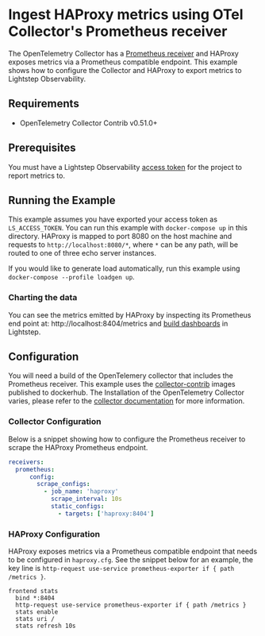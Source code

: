# Ingest HAProxy metrics using OTel Collector's Prometheus receiver

The OpenTelemetry Collector has a [Prometheus receiver][otel-prom-receiver] and HAProxy exposes metrics via a Prometheus compatible endpoint. This example shows how to configure the Collector and HAProxy to export metrics to Lightstep Observability.

## Requirements

* OpenTelemetry Collector Contrib v0.51.0+

## Prerequisites

You must have a Lightstep Observability [access token](/docs/create-and-manage-access-tokens) for the project to report metrics to.

## Running the Example

This example assumes you have exported your access token as `LS_ACCESS_TOKEN`. You can run this example with `docker-compose up` in this directory. HAProxy is mapped to port 8080 on the host machine and requests to `http://localhost:8080/*`, where `*` can be any path, will be routed to one of three echo server instances.

If you would like to generate load automatically, run this example using `docker-compose --profile loadgen up`.

### Charting the data

You can see the metrics emitted by HAProxy by inspecting its Prometheus end point at: http://localhost:8404/metrics and [build dashboards][ls-docs-dashboards] in Lightstep.

## Configuration

You will need a build of the OpenTelemery collector that includes the Prometheus receiver. This example uses the [collector-contrib][docker-collector-contrib] images published to dockerhub. The Installation of the OpenTelemetry Collector varies, please refer to the [collector documentation](https://opentelemetry.io/docs/collector/) for more information.

### Collector Configuration

Below is a snippet showing how to configure the Prometheus receiver to scrape the HAProxy Prometheus endpoint.

```yaml
receivers:
  prometheus:
      config:
        scrape_configs:
          - job_name: 'haproxy'
            scrape_interval: 10s
            static_configs:
              - targets: ['haproxy:8404']
```

### HAProxy Configuration

HAProxy exposes metrics via a Prometheus compatible endpoint that needs to be configured in `haproxy.cfg`. See the snippet below for an example, the key line is `http-request use-service prometheus-exporter if { path /metrics }`.

```
frontend stats
  bind *:8404
  http-request use-service prometheus-exporter if { path /metrics }
  stats enable
  stats uri /
  stats refresh 10s
```

[otel-prom-receiver]: https://github.com/open-telemetry/opentelemetry-collector-contrib/tree/main/receiver/prometheusreceiver
[ls-docs-dashboards]: https://docs.lightstep.com/docs/create-and-manage-dashboards
[docker-collector-contrib]: https://hub.docker.com/r/otel/opentelemetry-collector-contrib